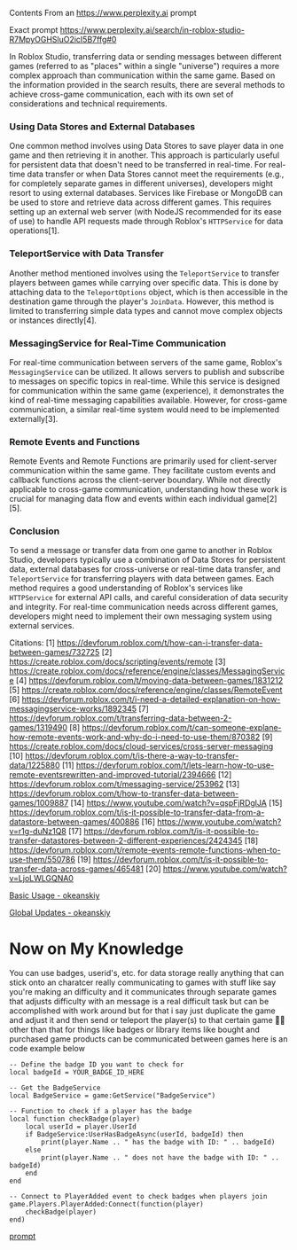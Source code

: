 Contents From an https://www.perplexity.ai prompt

Exact prompt https://www.perplexity.ai/search/in-roblox-studio-R7MpyOGHSluO2icI5B7ffg#0

In Roblox Studio, transferring data or sending messages between different games (referred to as "places" within a single "universe") requires a more complex approach than communication within the same game. Based on the information provided in the search results, there are several methods to achieve cross-game communication, each with its own set of considerations and technical requirements.

### Using Data Stores and External Databases

One common method involves using Data Stores to save player data in one game and then retrieving it in another. This approach is particularly useful for persistent data that doesn't need to be transferred in real-time. For real-time data transfer or when Data Stores cannot meet the requirements (e.g., for completely separate games in different universes), developers might resort to using external databases. Services like Firebase or MongoDB can be used to store and retrieve data across different games. This requires setting up an external web server (with NodeJS recommended for its ease of use) to handle API requests made through Roblox's `HTTPService` for data operations[1].

### TeleportService with Data Transfer

Another method mentioned involves using the `TeleportService` to transfer players between games while carrying over specific data. This is done by attaching data to the `TeleportOptions` object, which is then accessible in the destination game through the player's `JoinData`. However, this method is limited to transferring simple data types and cannot move complex objects or instances directly[4].

### MessagingService for Real-Time Communication

For real-time communication between servers of the same game, Roblox's `MessagingService` can be utilized. It allows servers to publish and subscribe to messages on specific topics in real-time. While this service is designed for communication within the same game (experience), it demonstrates the kind of real-time messaging capabilities available. However, for cross-game communication, a similar real-time system would need to be implemented externally[3].

### Remote Events and Functions

Remote Events and Remote Functions are primarily used for client-server communication within the same game. They facilitate custom events and callback functions across the client-server boundary. While not directly applicable to cross-game communication, understanding how these work is crucial for managing data flow and events within each individual game[2][5].

### Conclusion

To send a message or transfer data from one game to another in Roblox Studio, developers typically use a combination of Data Stores for persistent data, external databases for cross-universe or real-time data transfer, and `TeleportService` for transferring players with data between games. Each method requires a good understanding of Roblox's services like `HTTPService` for external API calls, and careful consideration of data security and integrity. For real-time communication needs across different games, developers might need to implement their own messaging system using external services.

Citations:
[1] https://devforum.roblox.com/t/how-can-i-transfer-data-between-games/732725
[2] https://create.roblox.com/docs/scripting/events/remote
[3] https://create.roblox.com/docs/reference/engine/classes/MessagingService
[4] https://devforum.roblox.com/t/moving-data-between-games/1831212
[5] https://create.roblox.com/docs/reference/engine/classes/RemoteEvent
[6] https://devforum.roblox.com/t/i-need-a-detailed-explanation-on-how-messagingservice-works/1892345
[7] https://devforum.roblox.com/t/transferring-data-between-2-games/1319490
[8] https://devforum.roblox.com/t/can-someone-explane-how-remote-events-work-and-why-do-i-need-to-use-them/870382
[9] https://create.roblox.com/docs/cloud-services/cross-server-messaging
[10] https://devforum.roblox.com/t/is-there-a-way-to-transfer-data/1225880
[11] https://devforum.roblox.com/t/lets-learn-how-to-use-remote-eventsrewritten-and-improved-tutorial/2394666
[12] https://devforum.roblox.com/t/messaging-service/253962
[13] https://devforum.roblox.com/t/how-to-transfer-data-between-games/1009887
[14] https://www.youtube.com/watch?v=qspFjRDglJA
[15] https://devforum.roblox.com/t/is-it-possible-to-transfer-data-from-a-datastore-between-games/400886
[16] https://www.youtube.com/watch?v=r1g-duNz1Q8
[17] https://devforum.roblox.com/t/is-it-possible-to-transfer-datastores-between-2-different-experiences/2424345
[18] https://devforum.roblox.com/t/remote-events-remote-functions-when-to-use-them/550786
[19] https://devforum.roblox.com/t/is-it-possible-to-transfer-data-across-games/465481
[20] https://www.youtube.com/watch?v=LjoLWLGQNA0

[Basic Usage - okeanskiy](https://www.youtube.com/watch?v=xZqxMjO62fk)

[Global Updates - okeanskiy](https://www.youtube.com/watch?v=eQpNLPDs-yg&t=1s)

# Now on My Knowledge

You can use badges, userid's, etc. for data storage really anything that can stick onto an charatcer really communicating to games with stuff like say you're making an difficulty and it communicates through separate games that adjusts difficulty with an message is a real difficult task but can be accomplished with work around but for that i say just duplicate the game and adjust it and then send or teleport the player(s) to that certain game :man_shrugging: other than that for things like badges or library items like bought and purchased game products can be communicated between games here is an code example below

```
-- Define the badge ID you want to check for
local badgeId = YOUR_BADGE_ID_HERE

-- Get the BadgeService
local BadgeService = game:GetService("BadgeService")

-- Function to check if a player has the badge
local function checkBadge(player)
    local userId = player.UserId
    if BadgeService:UserHasBadgeAsync(userId, badgeId) then
        print(player.Name .. " has the badge with ID: " .. badgeId)
    else
        print(player.Name .. " does not have the badge with ID: " .. badgeId)
    end
end

-- Connect to PlayerAdded event to check badges when players join
game.Players.PlayerAdded:Connect(function(player)
    checkBadge(player)
end)
```
[prompt](https://www.perplexity.ai/search/give-me-an-0inDq8EnSB6Fbp_fqT9siw#0)
